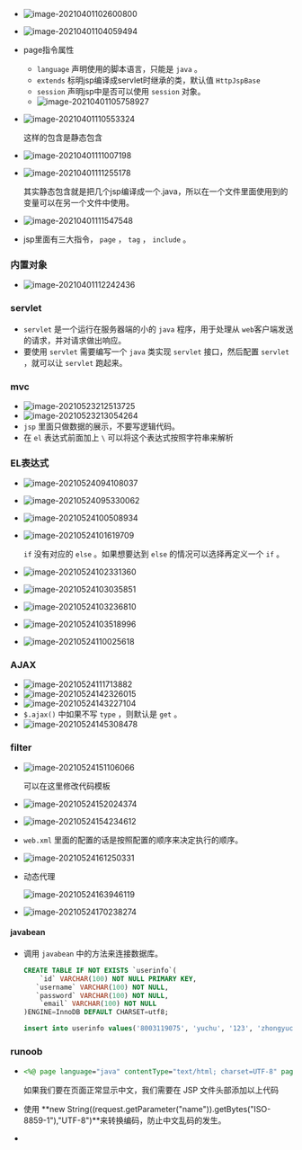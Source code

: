 + ![image-20210401102600800](https://cdn.jsdelivr.net/gh/smallzhong/new-picgo-pic-bed@master/image-20210401102600800.png)

+ ![image-20210401104059494](https://cdn.jsdelivr.net/gh/smallzhong/new-picgo-pic-bed@master/image-20210401104059494.png)

+ page指令属性

  + `language` 声明使用的脚本语言，只能是 `java` 。
  + `extends` 标明jsp编译成servlet时继承的类，默认值 `HttpJspBase` 
  +  `session` 声明jsp中是否可以使用 `session` 对象。
  + ![image-20210401105758927](https://cdn.jsdelivr.net/gh/smallzhong/new-picgo-pic-bed@master/image-20210401105758927.png)

+ ![image-20210401110553324](https://cdn.jsdelivr.net/gh/smallzhong/new-picgo-pic-bed@master/image-20210401110553324.png)

  这样的包含是静态包含

+ ![image-20210401111007198](https://cdn.jsdelivr.net/gh/smallzhong/new-picgo-pic-bed@master/image-20210401111007198.png)

+ ![image-20210401111255178](https://cdn.jsdelivr.net/gh/smallzhong/new-picgo-pic-bed@master/image-20210401111255178.png)

  其实静态包含就是把几个jsp编译成一个.java，所以在一个文件里面使用到的变量可以在另一个文件中使用。

+ ![image-20210401111547548](https://cdn.jsdelivr.net/gh/smallzhong/new-picgo-pic-bed@master/image-20210401111547548.png)

+ jsp里面有三大指令， `page` ， `tag` ， `include` 。

### 内置对象

+ ![image-20210401112242436](https://cdn.jsdelivr.net/gh/smallzhong/new-picgo-pic-bed@master/image-20210401112242436.png)





### servlet

+ `servlet` 是一个运行在服务器端的小的 `java` 程序，用于处理从 `web`客户端发送的请求，并对请求做出响应。
+ 要使用 `servlet` 需要编写一个 `java` 类实现 `servlet` 接口，然后配置 `servlet` ，就可以让 `servlet` 跑起来。 



### mvc

+ ![image-20210523212513725](C:\Users\雨初\AppData\Roaming\Typora\typora-user-images\image-20210523212513725.png)
+ ![image-20210523213054264](C:\Users\雨初\AppData\Roaming\Typora\typora-user-images\image-20210523213054264.png)
+ `jsp` 里面只做数据的展示，不要写逻辑代码。
+ 在 `el` 表达式前面加上 `\` 可以将这个表达式按照字符串来解析

### EL表达式

+ ![image-20210524094108037](C:\Users\雨初\AppData\Roaming\Typora\typora-user-images\image-20210524094108037.png)

+ ![image-20210524095330062](https://cdn.jsdelivr.net/gh/smallzhong/new-picgo-pic-bed@master//image-20210524095330062.png)

+ ![image-20210524100508934](C:\Users\雨初\AppData\Roaming\Typora\typora-user-images\image-20210524100508934.png)

+ ![image-20210524101619709](https://cdn.jsdelivr.net/gh/smallzhong/new-picgo-pic-bed@master//image-20210524101619709.png)

  `if` 没有对应的 `else` 。如果想要达到 `else` 的情况可以选择再定义一个 `if` 。

+ ![image-20210524102331360](C:\Users\雨初\AppData\Roaming\Typora\typora-user-images\image-20210524102331360.png)

+ ![image-20210524103035851](C:\Users\雨初\AppData\Roaming\Typora\typora-user-images\image-20210524103035851.png)

+ ![image-20210524103236810](C:\Users\雨初\AppData\Roaming\Typora\typora-user-images\image-20210524103236810.png)

+ ![image-20210524103518996](https://cdn.jsdelivr.net/gh/smallzhong/new-picgo-pic-bed@master//image-20210524103518996.png)

+ ![image-20210524110025618](https://cdn.jsdelivr.net/gh/smallzhong/new-picgo-pic-bed@master//image-20210524110025618.png)

### AJAX

+ ![image-20210524111713882](C:\Users\雨初\AppData\Roaming\Typora\typora-user-images\image-20210524111713882.png)
+ ![image-20210524142326015](https://cdn.jsdelivr.net/gh/smallzhong/new-picgo-pic-bed@master//image-20210524142326015.png)
+ ![image-20210524143227104](https://cdn.jsdelivr.net/gh/smallzhong/new-picgo-pic-bed@master//image-20210524143227104.png)
+ `$.ajax()` 中如果不写 `type` ，则默认是 `get` 。
+ ![image-20210524145308478](https://cdn.jsdelivr.net/gh/smallzhong/new-picgo-pic-bed@master//image-20210524145308478.png)

### filter

+ ![image-20210524151106066](C:\Users\雨初\AppData\Roaming\Typora\typora-user-images\image-20210524151106066.png)

  可以在这里修改代码模板

+ ![image-20210524152024374](https://cdn.jsdelivr.net/gh/smallzhong/new-picgo-pic-bed@master//image-20210524152024374.png)

+ ![image-20210524154234612](https://cdn.jsdelivr.net/gh/smallzhong/new-picgo-pic-bed@master//image-20210524154234612.png)

+ `web.xml` 里面的配置的话是按照配置的顺序来决定执行的顺序。

+ ![image-20210524161250331](https://cdn.jsdelivr.net/gh/smallzhong/new-picgo-pic-bed@master//image-20210524161250331.png)

+ 动态代理

  ![image-20210524163946119](https://cdn.jsdelivr.net/gh/smallzhong/new-picgo-pic-bed@master//image-20210524163946119.png)

+ ![image-20210524170238274](C:\Users\雨初\AppData\Roaming\Typora\typora-user-images\image-20210524170238274.png)

#### javabean

+ 调用 `javabean` 中的方法来连接数据库。

  ```sql
  CREATE TABLE IF NOT EXISTS `userinfo`(
      `id` VARCHAR(100) NOT NULL PRIMARY KEY,
     `username` VARCHAR(100) NOT NULL,
     `password` VARCHAR(100) NOT NULL,
      `email` VARCHAR(100) NOT NULL
  )ENGINE=InnoDB DEFAULT CHARSET=utf8;
  
  insert into userinfo values('8003119075', 'yuchu', '123', 'zhongyuchu2001@foxmail.com');
  ```
  
  

### runoob

+ ```jsp
  <%@ page language="java" contentType="text/html; charset=UTF-8" pageEncoding="UTF-8"%>
  ```

  如果我们要在页面正常显示中文，我们需要在 JSP 文件头部添加以上代码

+ 使用 **new String((request.getParameter("name")).getBytes("ISO-8859-1"),"UTF-8")**来转换编码，防止中文乱码的发生。

+ 